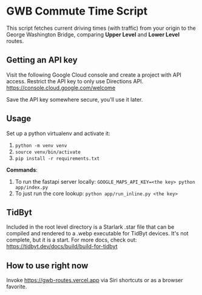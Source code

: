 # GWB Commute Time Script

This script fetches current driving times (with traffic) from your origin to the George Washington Bridge, comparing **Upper Level** and **Lower Level** routes.

## Getting an API key

Visit the following Google Cloud console and create a project with API access. Restrict the API key to only use Directions API.
https://console.cloud.google.com/welcome

Save the API key somewhere secure, you'll use it later.

## Usage

Set up a python virtualenv and activate it:

1. `python -m venv venv`
2. `source venv/bin/activate`
3. `pip install -r requirements.txt`

**Commands**:

1. To run the fastapi server locally: `GOOGLE_MAPS_API_KEY=<the key> python app/index.py`
2. To just run the core lookup: `python app/run_inline.py <the key>`

## TidByt

Included in the root level directory is a Starlark .star file that can be compiled and rendered to a .webp executable for TidByt devices.
It's not complete, but it is a start. For more docs, check out: https://tidbyt.dev/docs/build/build-for-tidbyt

## How to use right now

Invoke https://gwb-routes.vercel.app via Siri shortcuts or as a browser favorite.
